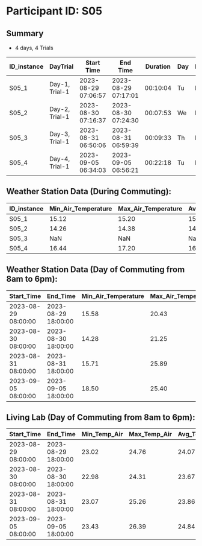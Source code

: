 # Participant ID: S05

## Summary
- 4 days, 4 Trials 


| ID_instance | DayTrial       | Start Time           | End Time             | Duration   | Day | DayTime | Length* | Min_Temp(C)_N1 | Max_Temp(C)_N1 | Avg_Temp(C)_N1 | Min_RH(%)_N1 | Max_RH(%)_N1 | Avg_RH(%)_N1 |Lambda | Selected |
|-------------|----------------|----------------------|----------------------|------------| ----|:--------|:-------:|----------------|----------------|----------------|--------------|--------------|--------------|-------|:--------:|
| S05_1       | Day-1, Trial-1 | 2023-08-29 07:06:57  | 2023-08-29 07:17:01  | 00:10:04   | Tu  | Morning | Short   | 15.985         | 16.037         | 16.006655      | 71.2         | 71.4         | 71.385124    | 0.50  |  Y       |
| S05_2       | Day-2, Trial-1 | 2023-08-30 07:16:37  | 2023-08-30 07:24:30  | 00:07:53   | We  | Morning | Medium  | 15.422         | 15.432         | 15.426686      | 84.4         | 84.6         | 84.451477    | 0.00  |  Y       |
| S05_3       | Day-3, Trial-1 | 2023-08-31 06:50:06  | 2023-08-31 06:59:39  | 00:09:33   | Th  | Morning | Short   | 15.423         | 15.438         | 15.432010      | 90.3         | 90.6         | 90.576481    | 0.00  |  Y       |
| S05_4       | Day-4, Trial-1 | 2023-09-05 06:34:03  | 2023-09-05 06:56:21  | 00:22:18   | Tu  | Morning | Medium  | 17.287         | 17.380         | 17.326614      | 49.7         | 50.0         | 49.883271    | 0.21  |  Y       |


## Weather Station Data (During Commuting):

| ID_instance | Min_Air_Temperature | Max_Air_Temperature | Avg_Air_Temperature | Min_Relative_Humidity | Max_Relative_Humidity | Avg_Relative_Humidity | Avg_Solar_Radiation |
|-------------|---------------------|---------------------|---------------------|-----------------------|-----------------------|-----------------------|---------------------|
| S05_1       | 15.12               | 15.20               | 15.160              | 99.3                  | 99.33                 | 99.31                 | 22.780              |
| S05_2       | 14.26               | 14.38               | 14.310              | 99.3                  | 99.32                 | 99.31                 | 4.850               |
| S05_3       | NaN                 | NaN                 | NaN                 | NaN                   | NaN                   | NaN                   | NaN                 |
| S05_4       | 16.44               | 17.20               | 16.835              | 57.7                  | 62.02                 | 59.82                 | 7.035               |


## Weather Station Data (Day of Commuting from 8am to 6pm):

| Start_Time          | End_Time            | Min_Air_Temperature | Max_Air_Temperature | Avg_Air_Temperature | Min_Relative_Humidity | Max_Relative_Humidity | Avg_Relative_Humidity | Avg_Solar_Radiation |
|---------------------|---------------------|---------------------|---------------------|---------------------|-----------------------|-----------------------|-----------------------|---------------------|
| 2023-08-29 08:00:00 | 2023-08-29 18:00:00 | 15.58               | 20.43               | 17.43               | 64.36                 | 99.36                 | 84.17                 | 243.79              |
| 2023-08-30 08:00:00 | 2023-08-30 18:00:00 | 14.28               | 21.25               | 18.12               | 57.44                 | 99.34                 | 79.34                 | 319.86              |
| 2023-08-31 08:00:00 | 2023-08-31 18:00:00 | 15.71               | 25.89               | 21.69               | 41.28                 | 99.29                 | 59.89                 | 678.98              |
| 2023-09-05 08:00:00 | 2023-09-05 18:00:00 | 18.50               | 25.40               | 22.81               | 32.75                 | 56.26                 | 41.46                 | 634.00              |


## Living Lab (Day of Commuting from 8am to 6pm):

| Start_Time         | End_Time           | Min_Temp_Air| Max_Temp_Air| Avg_Temp_Air| Min_Temp_Globe| Max_Temp_Globe| Avg_Temp_Globe| Min_Relative_Humidity| Max_Relative_Humidity| Mean_Relative_Humidity| Illu_min| Illu_max| Illu_avg| Ele1_sum| Ele2_sum| Window_open_%| Door_open_%|
|--------------------|--------------------|-------------|-------------|-------------|---------------|---------------|---------------|----------------------|----------------------|-----------------------|---------|---------|---------|---------|---------|--------------|------------|
| 2023-08-29 08:00:00| 2023-08-29 18:00:00| 23.02       | 24.76       | 24.07       | -242.45       | -242.45       | -242.45       | 50.63                | 55.75                | 52.66                 | 7.465   | 944.03  | 243.15   | 40.91   | 6.82   | 12.50        | 67.50      |
| 2023-08-30 08:00:00| 2023-08-30 18:00:00| 22.98       | 24.31       | 23.67       | -242.45       | -242.45       | -242.45       | 52.60                | 55.37                | 54.30                 | 17.63   | 744.81  | 247.47   | 39.85   | 7.60   | 0.83         | 75.83      |
| 2023-08-31 08:00:00| 2023-08-31 18:00:00| 23.07       | 25.26       | 23.86       | -242.45       | -242.45       | -242.45       | 50.57                | 55.68                | 53.24                 | 67.53   | 2180.56 | 233.82   | 40.85   | 14.08  | 0.83         | 54.16      |
| 2023-09-05 08:00:00| 2023-09-05 18:00:00| 23.43       | 26.39       | 24.84       | -242.45       | -242.45       | -242.45       | 39.02                | 45.02                | 42.43                 | 24.32   | 1567.72 | 180.23   | 44.94   | 15.46  | 44.16        | 56.66      |


